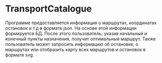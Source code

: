 # TransportCatalogue
Программе предоставляется информация о маршрутах, координатах остановок и т.д в формате json. На основе этой информации формируется БД. После этого пользователь, указав начальный и конечный пункты назначения, получит оптимальный маршрут. Также пользователь может запросить информацию об остановке, о маршрутах или отобразить карту всех маршрутов и остановок в формате svg.
